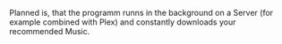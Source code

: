 Planned is, that the programm runns in the background on a Server (for example combined with Plex) and constantly downloads your recommended Music.
